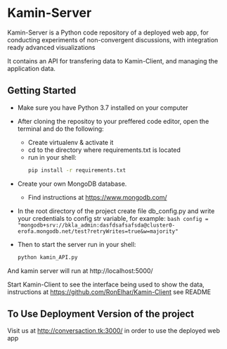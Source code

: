 # Kamin-Server

Kamin-Server is a Python code repository of a deployed web app, for conducting experiments of non-convergent discussions, with integration ready advanced visualizations

It contains an API for transfering data to Kamin-Client, and managing the application data.

## Getting Started

* Make sure you have Python 3.7 installed on your computer

* After cloning the repositoy to your preffered code editor, open the terminal and do the following:
  * Create virtualenv & activate it
  * cd to the directory where requirements.txt is located
  * run in your shell:
    ```bash
    pip install -r requirements.txt
    ```
* Create your own MongoDB database.
  * Find instructions at https://www.mongodb.com/
* In the root directory of the project create file db_config.py and write your credentials to config str variable, for example:
      ```bash
      config = "mongodb+srv://bkla_admin:dasfdsafsafsda@cluster0-erofa.mongodb.net/test?retryWrites=true&w=majority"
      ```
* Then to start the server run in your shell:
    ```bash
    python kamin_API.py
    ```
And kamin server will run at http://localhost:5000/

Start Kamin-Client to see the interface being used to show the data, instructions at https://github.com/RonElhar/Kamin-Client see README


## To Use Deployment Version of the project

Visit us at http://conversaction.tk:3000/ in order to use the deployed web app
